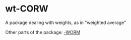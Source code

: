 # wt-CORW

A package dealing with weights, as in "weighted average"

Other parts of the package:
[-WORM](https://github.com/dmparrishphd/wt-WORM)
